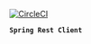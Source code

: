[![CircleCI](https://circleci.com/gh/Piasek15/spring-rest-client.svg?style=svg)](https://circleci.com/gh/Piasek15/spring-rest-client)

**`Spring Rest Client`**
